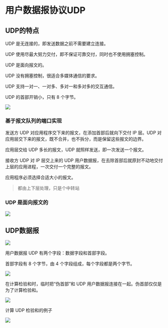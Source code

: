 # 用户数据报协议UDP



## UDP的特点

UDP 是无连接的，即发送数据之前不需要建立连接。

UDP 使用尽最大努力交付，即不保证可靠交付，同时也不使用拥塞控制。

UDP 是面向报文的。

UDP 没有拥塞控制，很适合多媒体通信的要求。 

UDP 支持一对一、一对多、多对一和多对多的交互通信。

UDP 的首部开销小，只有 8 个字节。

![](https://raw.githubusercontent.com/ZanderZhao/images/master/img2019/20191217082358.png)



### 基于报文队列的端口实现

发送方 UDP 对应用程序交下来的报文，在添加首部后就向下交付 IP 层。UDP 对应用层交下来的报文，既不合并，也不拆分，而是保留这些报文的边界。

应用层交给 UDP 多长的报文，UDP 就照样发送，即一次发送一个报文。

接收方 UDP 对 IP 层交上来的 UDP 用户数据报，在去除首部后就原封不动地交付上层的应用进程，一次交付一个完整的报文。

应用程序必须选择合适大小的报文。

> 都由上下层处理，只是个中转站

### UDP 是面向报文的

![](https://raw.githubusercontent.com/ZanderZhao/images/master/img2019/20191217082602.png)





## UDP数据报

![](https://raw.githubusercontent.com/ZanderZhao/images/master/img2019/20191217082749.png)





用户数据报 UDP 有两个字段：数据字段和首部字段。

首部字段有 8 个字节，由 4 个字段组成，每个字段都是两个字节。

![](https://raw.githubusercontent.com/ZanderZhao/images/master/img2019/20191217083014.png)



在计算检验和时，临时把“伪首部”和 UDP 用户数据报连接在一起。伪首部仅仅是为了计算检验和。

![](https://raw.githubusercontent.com/ZanderZhao/images/master/img2019/20191223184525.png)



计算 UDP 检验和的例子 

![](https://raw.githubusercontent.com/ZanderZhao/images/master/img2019/20191223184611.png)





